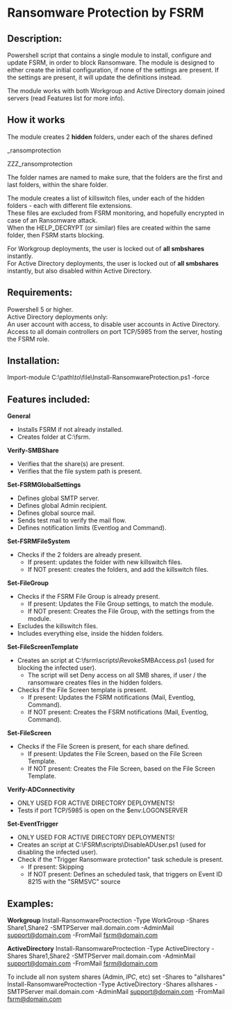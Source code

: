 # Ransomware Protection by FSRM

## Description:
Powershell script that contains a single module to install, configure and update FSRM, in order to block Ransomware.
The module is designed to either create the initial configuration, if none of the settings are present.
If the settings are present, it will update the definitions instead.

The module works with both Workgroup and Active Directory domain joined servers (read Features list for more info).

## How it works
The module creates 2 **hidden** folders, under each of the shares defined

_ransomprotection

ZZZ_ransomprotection

The folder names are named to make sure, that the folders are the first and last folders, within the share folder.

The module creates a list of killswitch files, under each of the hidden folders - each with different file extensions.  
These files are excluded from FSRM monitoring, and hopefully encrypted in case of an Ransomware attack.  
When the HELP_DECRYPT (or similar) files are created within the same folder, then FSRM starts blocking.

For Workgroup deployments, the user is locked out of **all smbshares** instantly.  
For Active Directory deployments, the user is locked out of **all smbshares** instantly, but also disabled within Active Directory.




## Requirements:
Powershell 5 or higher.  
Active Directory deployments only:  
An user account with access, to disable user accounts in Active Directory.  
Access to all domain controllers on port TCP/5985 from the server, hosting the FSRM role.  

## Installation:
Import-module C:\path\to\file\Install-RansomwareProtection.ps1 -force

## Features included:
**General**
  - Installs FSRM if not already installed.
  - Creates folder at C:\fsrm.

**Verify-SMBShare**
  - Verifies that the share(s) are present.
  - Verifies that the file system path is present.

**Set-FSRMGlobalSettings**
  - Defines global SMTP server.
  - Defines global Admin recipient.
  - Defines global source mail.
  - Sends test mail to verify the mail flow.
  - Defines notification limits (Eventlog and Command).

**Set-FSRMFileSystem**
  - Checks if the 2 folders are already present.
    - If present: updates the folder with new killswitch files.
    - If NOT present: creates the folders, and add the killswitch files.

**Set-FileGroup**
  - Checks if the FSRM File Group is already present.
    - If present: Updates the File Group settings, to match the module.
    - If NOT present: Creates the File Group, with the settings from the module.
  - Excludes the killswitch files.
  - Includes everything else, inside the hidden folders.
  
**Set-FileScreenTemplate**
  - Creates an script at C:\fsrm\scripts\RevokeSMBAccess.ps1 (used for blocking the infected user).
    - The script will set Deny access on all SMB shares, if user / the ransomware creates files in the hidden folders.
  - Checks if the File Screen template is present.
    - If present: Updates the FSRM notifications (Mail, Eventlog, Command).
    - If NOT present: Creates the FSRM notifications (Mail, Eventlog, Command).
  
**Set-FileScreen**
  - Checks if the File Screen is present, for each share defined.
    - If present: Updates the File Screen, based on the File Screen Template.
    - If NOT present: Creates the File Screen, based on the File Screen Template.

**Verify-ADConnectivity**
  - ONLY USED FOR ACTIVE DIRECTORY DEPLOYMENTS!
  - Tests if port TCP/5985 is open on the $env:LOGONSERVER
  
**Set-EventTrigger**
  - ONLY USED FOR ACTIVE DIRECTORY DEPLOYMENTS!
  - Creates an script at C:\FSRM\scripts\DisableADUser.ps1 (used for disabling the infected user).
  - Check if the "Trigger Ransomware protection" task schedule is present.
    - If present: Skipping
    - If NOT present: Defines an scheduled task, that triggers on Event ID 8215 with the "SRMSVC" source
    
    

## Examples:
**Workgroup**
Install-RansomwareProctection -Type WorkGroup -Shares Share1,Share2 -SMTPServer mail.domain.com -AdminMail support@domain.com -FromMail fsrm@domain.com
  
**ActiveDirectory**
Install-RansomwareProctection -Type ActiveDirectory -Shares Share1,Share2 -SMTPServer mail.domain.com -AdminMail support@domain.com -FromMail fsrm@domain.com

To include all non system shares (Admin$, IPC$, etc) set -Shares to "allshares"
Install-RansomwareProctection -Type ActiveDirectory -Shares allshares -SMTPServer mail.domain.com -AdminMail support@domain.com -FromMail fsrm@domain.com
